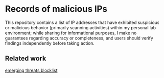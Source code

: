 # Records of malicious IPs

This repository contains a list of IP addresses that have exhibited suspicious or malicious behavior (primarily scanning activities) within my personal lab environment; while sharing for informational purposes, I make no guarantees regarding accuracy or completeness, and users should verify findings independently before taking action.

## Related  work

[emerging threats blocklist](https://rules.emergingthreats.net/fwrules/emerging-Block-IPs.txt)
